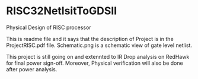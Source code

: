 # RISC32NetlsitToGDSII
Physical Design of RISC processor

This is readme file and it says that the description of Project is in the ProjectRISC.pdf file.
Schematic.png is a schematic view of gate level netlist.

This project is still going on and extennted to IR Drop analysis on RedHawk for final power sign-off.
Moreover, Physical verification will also be done after power analysis.
